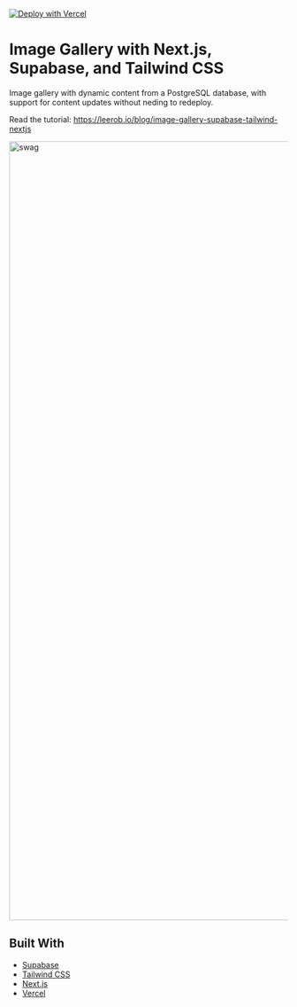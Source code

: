 [![Deploy with Vercel](https://vercel.com/button)](<https://vercel.com/new/clone?repository-url=https%3A%2F%2Fgithub.com%2Fleerob%2Fimage-gallery-supabase-tailwind-nextjs&env=NEXT_PUBLIC_SUPABASE_URL,SUPABASE_SERVICE_ROLE_KEY,REVALIDATE_SECRET&demo-title=Swag%20Showcase&demo-description=Image%20gallery%20with%20Supabase%20(Postgres)%2C%20Tailwind%20CSS%2C%20Next.js%2C%20and%20Vercel.&demo-url=https%3A%2F%2Fswag.vercel.app%2F&demo-image=https%3A%2F%2Fuser-images.githubusercontent.com%2F9113740%2F160301066-c2e44eec-a0aa-4960-8644-3fc95bf8cb34.png>)

# Image Gallery with Next.js, Supabase, and Tailwind CSS

Image gallery with dynamic content from a PostgreSQL database, with support for content updates without neding to redeploy.

Read the tutorial: https://leerob.io/blog/image-gallery-supabase-tailwind-nextjs

<img width="1406" alt="swag" src="https://user-images.githubusercontent.com/9113740/160301066-c2e44eec-a0aa-4960-8644-3fc95bf8cb34.png">

## Built With

- [Supabase](https://supabase.com)
- [Tailwind CSS](https://tailwindcss.com)
- [Next.js](https://nextjs.org)
- [Vercel](https://vercel.com)
